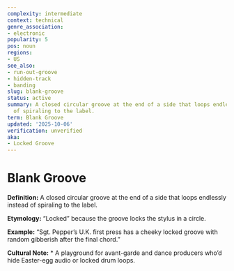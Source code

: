 ```yaml
---
complexity: intermediate
context: technical
genre_association:
- electronic
popularity: 5
pos: noun
regions:
- US
see_also:
- run-out-groove
- hidden-track
- banding
slug: blank-groove
status: active
summary: A closed circular groove at the end of a side that loops endlessly instead
  of spiraling to the label.
term: Blank Groove
updated: '2025-10-06'
verification: unverified
aka:
- Locked Groove
---
```


# Blank Groove

**Definition:** A closed circular groove at the end of a side that loops endlessly instead of spiraling to the label.

**Etymology:** “Locked” because the groove locks the stylus in a circle.

**Example:** “Sgt. Pepper’s U.K. first press has a cheeky locked groove with random gibberish after the final chord.”

**Cultural Note:** * A playground for avant-garde and dance producers who’d hide Easter-egg audio or locked drum loops.

